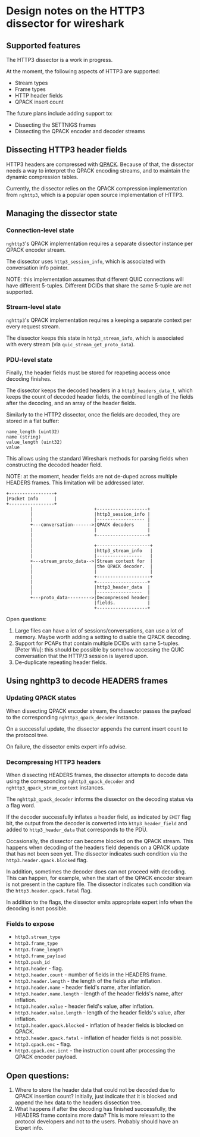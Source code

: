# Design notes on the HTTP3 dissector for wireshark


## Supported features

The HTTP3 dissector is a work in progress.

At the moment, the following aspects of HTTP3 are supported:

- Stream types
- Frame types
- HTTP header fields
- QPACK insert count

The future plans include adding support to:

- Dissecting the SETTNIGS frames
- Dissecting the QPACK encoder and decoder streams


## Dissecting HTTP3 header fields

HTTP3 headers are compressed with [QPACK](https://datatracker.ietf.org/doc/draft-ietf-quic-qpack/).
Because of that, the dissector needs a way to interpret the QPACK encoding
streams, and to maintain the dynamic compression tables.

Currently, the dissector relies on the QPACK compression implementation from
`nghttp3`, which is a popular open source implementation of HTTP3.

## Managing the dissector state


### Connection-level state

`nghttp3`'s QPACK implementation requires a separate dissector instance per
QPACK encoder stream.

The dissector uses `http3_session_info`, which is associated with conversation
info pointer.

NOTE: this implementation assumes that different QUIC connections will have
different 5-tuples. Different DCIDs that share the same 5-tuple are not
supported.

### Stream-level state

`nghttp3`'s QPACK implementation requires a keeping a separate context per every request stream.

The dissector keeps this state in `http3_stream_info`, which is associated with
every stream (via `quic_stream_get_proto_data`).


### PDU-level state

Finally, the header fields must be stored for reapeting access once decoding
finishes.

The dissector keeps the decoded headers in a `http3_headers_data_t`, which
keeps the count of decoded header fields, the combined length of the fields
after the decoding, and an array of the header fields.

Similarly to the HTTP2 dissector, once the fields are decoded, they are stored in a flat buffer:

```
name_length (uint32)
name (string)
value_length (uint32)
value
```

This allows using the standard Wireshark methods for parsing fields when
constructing the decoded header field.

NOTE: at the moment, header fields are not de-duped across multiple HEADERS
frames. This limitation will be addressed later.


```
+-----------------+
|Packet Info      |
+-----------------+
         |                       +-------------------+
         |                       |http3_session_info |
         |                       |------------------ |
         +---conversation------->|QPACK decoders     |
         |                       |                   |
         |                       +-------------------+
         |
         |                       +--------------------+
         |                       |http3_stream_info   |
         |                       |-----------------   |
         +---stream_proto_data-->|Stream context for  |
         |                       |the QPACK decoder.  |
         |                       |                    |
         |                       +--------------------+
         |                       +-------------------+
         |                       |http3_header_data  |
         |                       |-----------------  |
         +---proto_data--------->|Decompressed header|
                                 |fields.            |
                                 +-------------------+
```

Open questions:
1. Large files can have a lot of sessions/conversations, can use a lot of
   memory. Maybe worth adding a setting to disable the QPACK decoding.
2. Support for PCAPs that contain multiple DCIDs with same 5-tuples.
   [Peter Wu]: this should be possible by somehow accessing the QUIC
               conversation that the HTTP/3 session is layered upon.
3. De-duplicate repeating header fields.


## Using nghttp3 to decode HEADERS frames

### Updating QPACK states

When dissecting QPACK encoder stream, the dissector passes the payload to the
corresponding `nghttp3_qpack_decoder` instance.

On a successful update, the dissector appends the current insert count to the
protocol tree.

On failure, the dissector emits expert info advise.

### Decompressing HTTP3 headers

When dissecting HEADERS frames, the dissector attempts to decode data using the
corresponding `nghttp3_qpack_decoder` and `nghttp3_qpack_stram_context`
instances.

The `nghttp3_qpack_decoder` informs the dissector on the decoding status via a flag word.

If the decoder successfully inflates a header field, as indicated by `EMIT`
flag bit, the output from the decoder is converted into `http3_header_field`
and added to `http3_header_data` that corresponds to the PDU.

Occasionally, the dissector can become blocked on the QPACK stream. This
happens when decoding of the headers field depends on a QPACK update that has
not been seen yet. The dissector indicates such condition via the
`http3.header.qpack.blocked` flag.

In addition, sometimes the decoder does can not proceed with decoding. This can
happen, for example, when the start of the QPACK encoder stream is not present
in the capture file.  The dissector indicates such condition via the
`http3.header.qpack.fatal` flag.


In addition to the flags, the dissector emits appropriate expert info when the
decoding is not possible.

### Fields to expose

- `http3.stream_type`
- `http3.frame_type`
- `http3.frame_length`
- `http3.frame_payload`
- `http3.push_id`
- `http3.header` - flag.
- `http3.header.count` - number of fields in the HEADERS frame.
- `http3.header.length` - the length of the fields after inflation.
- `http3.header.name` - header field's name, after inflation.
- `http3.header.name.length` - length of the header fields's name, after inflation.
- `http3.header.value` - header field's value, after inflation.
- `http3.header.value.length` - length of the header fields's value, after inflation.
- `http3.header.qpack.blocked` - inflation of header fields is blocked on QPACK.
- `http3.header.qpack.fatal` - inflation of header fields is not possible.
- `http3.qpack.enc` - flag.
- `http3.qpack.enc.icnt` - the instruction count after processing the QPACK encoder payload.


## Open questions:
1. Where to store the header data that could not be decoded due to QPACK
   insertion count?  Initially, just indicate that it is blocked and append the
   hex data to the headers dissection tree.
2. What happens if after the decoding has finished successfully, the HEADERS
   frame contains more data? This is more relevant to the protocol developers
   and not to the users. Probably should have an Expert info.
